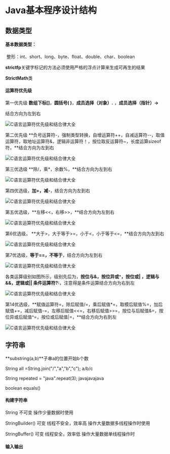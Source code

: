 # Java基本程序设计结构

## 数据类型

#### 	基本数据类型：

​	    整形：int、short、long、byte、float、double、char、boolean

   **strictfp**关键字标记的方法必须使用严格的浮点计算来生成可再生的结果

 **StrictMath**类

#### 运算符优先级



第一优先级 **数组下标[]**，**圆括号( )**，**成员选择（对象）.** ，**成员选择（指针）->**

结合方向为左到右

![C语言运算符优先级和结合律大全](https://exp-picture.cdn.bcebos.com/05a320a23a42a07a847f8d80673834bb18efc1c1.jpg?x-bce-process=image%2Fresize%2Cm_lfit%2Cw_500%2Climit_1)

第二优先级 **负号运算符-，强制类型转换，自增运算符++，自减运算符--，取值运算符，取地址运算符&，逻辑非运算符！，按位取反运算符~，长度运算sizeof符，**结合方向为左到右

![C语言运算符优先级和结合律大全](https://exp-picture.cdn.bcebos.com/ed792abb19efa25f267bf3c859828689a0463bc6.jpg?x-bce-process=image%2Fresize%2Cm_lfit%2Cw_500%2Climit_1)



第三优选级 **除/，乘\*，余数%，**结合方向为左到右

![C语言运算符优先级和结合律大全](https://exp-picture.cdn.bcebos.com/c33acc828689a14698dedf4af4bd4c7c35b334c6.jpg?x-bce-process=image%2Fresize%2Cm_lfit%2Cw_500%2Climit_1)



第四优选级，**加+，减-**，结合方向为左到右

![C语言运算符优先级和结合律大全](https://exp-picture.cdn.bcebos.com/4d3d2ab33c4133bae52e32ce6a37c97623bc2fc6.jpg?x-bce-process=image%2Fresize%2Cm_lfit%2Cw_500%2Climit_1)



第五优选级，**左移<<，右移>>，**结合方向为左到右

![C语言运算符优先级和结合律大全](https://exp-picture.cdn.bcebos.com/c8373cbc7dc5cf671630e4f58e96b814f5d026c6.jpg?x-bce-process=image%2Fresize%2Cm_lfit%2Cw_500%2Climit_1)



第6优选级， **大于>，大于等于>=，小于<，小于等于<=，**结合方向为左到右



![C语言运算符优先级和结合律大全](https://exp-picture.cdn.bcebos.com/c99358fe474ec28374d00a5cbe4f50b8b53e1cc6.jpg?x-bce-process=image%2Fresize%2Cm_lfit%2Cw_500%2Climit_1)



第7优选级，**等于==，不等于**，结合方向为左到右

![C语言运算符优先级和结合律大全](https://exp-picture.cdn.bcebos.com/51f9aa3ea8db574ab45da22fa7f7dfb2dd1917c6.jpg?x-bce-process=image%2Fresize%2Cm_lfit%2Cw_500%2Climit_1)



各类运算级别如图所示，级别先后为，**按位与&，按位异或^，按位或| ，逻辑与&&，逻辑或|| 条件运算符?:**，注意得是条件运算结合方向为右到左

![C语言运算符优先级和结合律大全](https://exp-picture.cdn.bcebos.com/5a5a00def4dca0394b70ff5f58d96975f3c40dc6.jpg?x-bce-process=image%2Fresize%2Cm_lfit%2Cw_500%2Climit_1)



第14优选级，**赋值运算符=，除后赋值/=，乘后赋值\*=，取模后赋值%=，加后赋值+=，减后赋值-=，左移后赋值<<=，右移后赋值>>=，按位与后赋值&=，按位异或后赋值^=，按位或后赋值|=，**结合方向为右到左

![C语言运算符优先级和结合律大全](https://exp-picture.cdn.bcebos.com/d2987775f2c4ec99072c35b2c3fe1e425c6b07c6.jpg?x-bce-process=image%2Fresize%2Cm_lfit%2Cw_500%2Climit_1)



## 字符串	

  **substring(a,b)**子串a的位置开始b个数

String all =String.join("/","a","b","c");    a/b/c

String repeated = "java".repeat(3);    javajavajava      

boolean equals()

#### 构建字符串

String  不可变    操作少量数据时使用

StringBuilder()   可变   线程不安全，效率高    操作大量数据多线程操作时使用

StringBuffer()    可变   线程安全，效率低       操作大量数据单线程操作时



#### 输入输出

​		